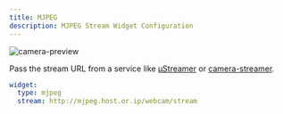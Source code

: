 ```yaml
---
title: MJPEG
description: MJPEG Stream Widget Configuration
---
```


![camera-preview](https://github.com/gethomepage/homepage/assets/4887959/dbc388d7-04a6-482c-8f36-f9534689b062)

Pass the stream URL from a service like [µStreamer](https://github.com/pikvm/ustreamer) or [camera-streamer](https://github.com/ayufan/camera-streamer).

```yaml
widget:
  type: mjpeg
  stream: http://mjpeg.host.or.ip/webcam/stream
```
